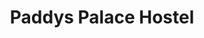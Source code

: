 ---
title: "Paddys Palace Hostel"
address: "70, Fitzwilliam St, Belfast, Co. Antrim BT9 6AX"
tel: "028 9033 3367"
county: "Antrim"
category: "Hostels"
type: "Content"
lat: "54.586148"
lng: "-5.9401"
---